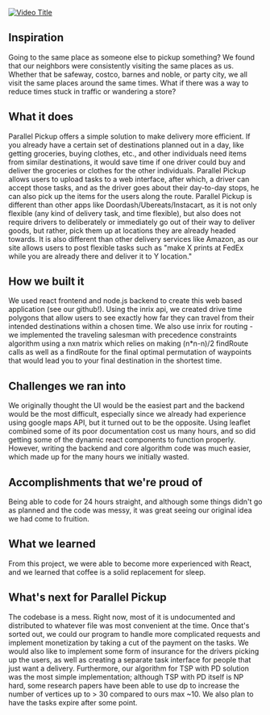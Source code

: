 
[![Video Title](https://img.youtube.com/vi/PSuy54a5vRc/0.jpg)](https://www.youtube.com/watch?v=PSuy54a5vRc)


## Inspiration
Going to the same place as someone else to pickup something? We found that our neighbors were consistently visiting the same places as us. Whether that be safeway, costco, barnes and noble, or party city, we all visit the same places around the same times. What if there was a way to reduce times stuck in traffic or wandering a store?

## What it does
Parallel Pickup offers a simple solution to make delivery more efficient. If you already have a certain set of destinations planned out in a day, like getting groceries, buying clothes, etc., and other individuals need items from similar destinations, it would save time if one driver could buy and deliver the groceries or clothes for the other individuals. Parallel Pickup allows users to upload tasks to a web interface, after which, a driver can accept those tasks, and as the driver goes about their day-to-day stops, he can also pick up the items for the users along the route. Parallel Pickup is different than other apps like Doordash/Ubereats/Instacart, as it is not only flexible (any kind of delivery task, and time flexible), but also does not require drivers to deliberately or immediately go out of their way to deliver goods, but rather, pick them up at locations they are already headed towards. It is also different than other delivery services like Amazon, as our site allows users to post flexible tasks such as "make X prints at FedEx while you are already there and deliver it to Y location."

## How we built it
We used react frontend and node.js backend to create this web based application (see our github!). Using the inrix api, we created drive time polygons that allow users to see exactly how far they can travel from their intended destinations within a chosen time. We also use inrix for routing - we implemented the traveling salesman with precedence constraints algorithm using a nxn matrix which relies on making (n*n-n)/2 findRoute calls as well as a findRoute for the final optimal permutation of waypoints that would lead you to your final destination in the shortest time. 

## Challenges we ran into
We originally thought the UI would be the easiest part and the backend would be the most difficult, especially since we already had experience using google maps API, but it turned out to be the opposite. Using leaflet combined some of its poor documentation cost us many hours, and so did getting some of the dynamic react components to function properly. However, writing the backend and core algorithm code was much easier, which made up for the many hours we initially wasted.

## Accomplishments that we're proud of
Being able to code for 24 hours straight, and although some things didn't go as planned and the code was messy, it was great seeing our original idea we had come to fruition.

## What we learned
From this project, we were able to become more experienced with React, and we learned that coffee is a solid replacement for sleep.

## What's next for Parallel Pickup
The codebase is a mess. Right now, most of it is undocumented and distributed to whatever file was most convenient at the time. Once that's sorted out, we could our program to handle more complicated requests and implement monetization by taking a cut of the payment on the tasks. We would also like to implement some form of insurance for the drivers picking up the users, as well as creating a separate task interface for people that just want a delivery. Furthermore, our algorithm for TSP with PD solution was the most simple implementation; although TSP with PD itself is NP hard, some research papers have been able to use dp to increase the number of vertices up to > 30 compared to ours max ~10. We also plan to have the tasks expire after some point.
